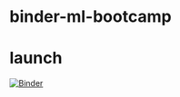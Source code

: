 # binder-ml-bootcamp

# launch

[![Binder](https://mybinder.org/badge_logo.svg)](https://mybinder.org/v2/gh/bpaulus/binder-ml-bootcamp/HEAD)
